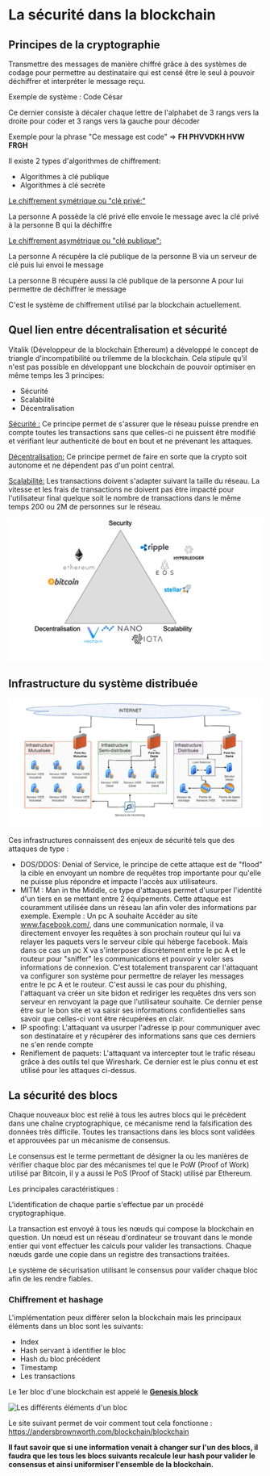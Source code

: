 # La sécurité dans la blockchain



## Principes de la cryptographie



Transmettre des messages de manière chiffré grâce à des systèmes de codage pour permettre au destinataire qui est censé être le seul à pouvoir déchiffrer et interpréter le message reçu. 

Exemple de système : Code César

Ce dernier consiste à décaler chaque lettre de l'alphabet de 3 rangs vers la droite pour coder et 3 rangs vers la gauche pour décoder

Exemple pour la phrase "Ce message est code" => **FH PHVVDKH HVW FRGH**

Il existe 2 types d'algorithmes de chiffrement:

- Algorithmes à clé publique
- Algorithmes à clé secrète



<u>Le chiffrement symétrique ou "clé privé:"</u>

La personne A possède la clé privé elle envoie le message avec la clé privé à la personne B qui la déchiffre

<u>Le chiffrement asymétrique ou "clé publique":</u>

La personne A récupère la clé publique de la personne B via un serveur de clé puis lui envoi le message

La personne B récupère aussi la clé publique de la personne A pour lui permettre de déchiffrer le message

C'est le système de chiffrement utilisé par la blockchain actuellement.



## Quel lien entre décentralisation et sécurité

Vitalik (Développeur de la blockchain Ethereum) a développé le concept de triangle d'incompatibilité ou trilemme de la blockchain. Cela stipule qu'il n'est pas possible en développant une blockchain de pouvoir optimiser en même temps les 3 principes:

- Sécurité
- Scalabilité
- Décentralisation

<u>Sécurité :</u> Ce principe permet de s'assurer que le réseau puisse prendre en compte toutes les transactions sans que celles-ci ne puissent être modifié et vérifiant leur authenticité de bout en bout et ne prévenant les attaques.

 <u>Décentralisation:</u> Ce principe permet de faire en sorte que la crypto soit autonome et ne dépendent pas d'un point central.

<u>Scalabilité:</u> Les transactions doivent s'adapter suivant la taille du réseau. La vitesse et les frais de transactions ne doivent pas être impacté pour l'utilisateur final quelque soit le nombre de transactions dans le même temps 200 ou 2M de personnes sur le réseau.

![Quelques cryptos du trilemme](img\trilemme_blockchain.png)



## Infrastructure du système distribuée

![Infrastructure d'un système blockchain](img\infra_blockchain.png)

Ces infrastructures connaissent des enjeux de sécurité tels que des attaques de type :

- DOS/DDOS: Denial of Service, le principe de cette attaque est de "flood" la cible en envoyant un nombre de requêtes trop importante pour qu'elle ne puisse plus répondre et impacte l'accès aux utilisateurs.
- MITM : Man in the Middle, ce type d'attaques permet d'usurper l'identité d'un tiers  en se mettant entre 2 équipements. Cette attaque est couramment utilisée dans un réseau lan afin voler des informations par exemple. Exemple : Un pc A souhaite Accéder au site www.facebook.com/,  dans une communication normale, il va directement envoyer les requêtes à son prochain routeur qui lui va relayer les paquets vers le serveur cible qui héberge facebook. Mais dans ce cas un pc X va s'interposer discrètement entre le pc A et le routeur pour "sniffer" les communications et pouvoir y voler ses informations de connexion. C'est totalement transparent car l'attaquant va configurer son système pour permettre de relayer les messages entre le pc A et le routeur. C'est aussi le cas pour du phishing, l'attaquant va créer un site bidon et rediriger les requêtes dns vers son serveur en renvoyant la page que l'utilisateur souhaite. Ce dernier pense être sur le bon site et va saisir ses informations confidentielles sans savoir que celles-ci vont être récupérées en clair.
- IP spoofing: L'attaquant va usurper l'adresse ip pour communiquer avec son destinataire et y récupérer des informations sans que ces derniers ne s'en rende compte
- Reniflement de paquets: L'attaquant va intercepter tout le trafic réseau grâce à des outils tel que Wireshark. Ce dernier est le plus connu et est utilisé pour les attaques ci-dessus.



## La sécurité des blocs

Chaque nouveaux bloc est relié à tous les autres blocs qui le précèdent dans une chaîne cryptographique, ce mécanisme rend la falsification des données très difficile. Toutes les transactions dans les blocs sont validées et approuvées par un mécanisme de consensus.

Le consensus est le terme permettant de désigner la ou les manières de vérifier chaque bloc par des mécanismes tel que le PoW (Proof of Work) utilisé par Bitcoin, il y a aussi le PoS (Proof of Stack) utilisé par Ethereum.

Les principales caractéristiques :

L'identification de chaque partie s'effectue par un procédé cryptographique.

La transaction est envoyé à tous les nœuds qui compose la blockchain en question. Un nœud est un réseau d'ordinateur se trouvant dans le monde entier qui vont effectuer les calculs pour valider les transactions. Chaque nœuds garde une copie dans un registre des transactions traitées.

Le système de sécurisation utilisant le consensus pour valider chaque bloc afin de les rendre fiables.



### Chiffrement et hashage

L'implémentation peux différer selon la blockchain mais les principaux éléments dans un bloc sont les suivants:

- Index
- Hash servant à identifier le bloc
- Hash du bloc précédent
- Timestamp
- Les transactions

Le 1er bloc d'une blockchain est appelé le <u>**Genesis block**</u>

![Les différents éléments d'un bloc](C:\Users\loulax\Documents\Blockchain\img\block_datas.png)



Le site suivant permet de voir comment tout cela fonctionne : https://andersbrownworth.com/blockchain/blockchain

**Il faut savoir que si une information venait à changer sur l'un des blocs, il faudra que les tous les blocs suivants recalcule leur hash pour valider le consensus et ainsi uniformiser l'ensemble de la blockchain.**